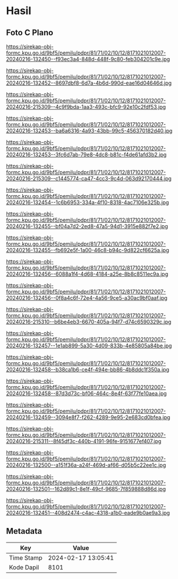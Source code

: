 # Hasil

## Foto C Plano

https://sirekap-obj-formc.kpu.go.id/9bf5/pemilu/pdpr/81/71/02/10/12/8171021012007-20240216-132450--f93ec3a4-848d-448f-9c80-feb304201c9e.jpg

https://sirekap-obj-formc.kpu.go.id/9bf5/pemilu/pdpr/81/71/02/10/12/8171021012007-20240216-132452--8697dbf8-6d7a-4b6d-990d-eae16d04646d.jpg

https://sirekap-obj-formc.kpu.go.id/9bf5/pemilu/pdpr/81/71/02/10/12/8171021012007-20240216-215309--4c9f9bda-1aa3-493c-bfc9-92e10c2fdf53.jpg

https://sirekap-obj-formc.kpu.go.id/9bf5/pemilu/pdpr/81/71/02/10/12/8171021012007-20240216-132453--ba6a6316-4a93-43bb-99c5-456370182d40.jpg

https://sirekap-obj-formc.kpu.go.id/9bf5/pemilu/pdpr/81/71/02/10/12/8171021012007-20240216-132453--3fc6d7ab-79e8-4dc8-b81c-f4de61afd3b2.jpg

https://sirekap-obj-formc.kpu.go.id/9bf5/pemilu/pdpr/81/71/02/10/12/8171021012007-20240216-215309--c1445774-ca47-4cc3-9c4d-063d92170444.jpg

https://sirekap-obj-formc.kpu.go.id/9bf5/pemilu/pdpr/81/71/02/10/12/8171021012007-20240216-132454--1c6b6953-334a-4f10-8318-4ac7106e325b.jpg

https://sirekap-obj-formc.kpu.go.id/9bf5/pemilu/pdpr/81/71/02/10/12/8171021012007-20240216-132455--bf04a7d2-2ed8-47a5-94d1-3915e882f7e2.jpg

https://sirekap-obj-formc.kpu.go.id/9bf5/pemilu/pdpr/81/71/02/10/12/8171021012007-20240216-132455--fb692e5f-1a00-46c8-b94c-9d822cf6625a.jpg

https://sirekap-obj-formc.kpu.go.id/9bf5/pemilu/pdpr/81/71/02/10/12/8171021012007-20240216-132456--6088a1f4-4d68-4184-a25e-8b8c8511ec9a.jpg

https://sirekap-obj-formc.kpu.go.id/9bf5/pemilu/pdpr/81/71/02/10/12/8171021012007-20240216-132456--0f8a4c6f-72e4-4a56-9ce5-a30ac9bf0aaf.jpg

https://sirekap-obj-formc.kpu.go.id/9bf5/pemilu/pdpr/81/71/02/10/12/8171021012007-20240216-215310--b6be4eb3-6670-405a-94f7-d74c6590329c.jpg

https://sirekap-obj-formc.kpu.go.id/9bf5/pemilu/pdpr/81/71/02/10/12/8171021012007-20240216-132457--1e1ab899-5a30-4d09-833b-4e85805a84be.jpg

https://sirekap-obj-formc.kpu.go.id/9bf5/pemilu/pdpr/81/71/02/10/12/8171021012007-20240216-132458--b38ca1b6-ce4f-494e-bb86-4b8ddc1f350a.jpg

https://sirekap-obj-formc.kpu.go.id/9bf5/pemilu/pdpr/81/71/02/10/12/8171021012007-20240216-132458--87d3d73c-bf06-464c-8e4f-63f77fe10aea.jpg

https://sirekap-obj-formc.kpu.go.id/9bf5/pemilu/pdpr/81/71/02/10/12/8171021012007-20240216-132459--3094e8f7-f262-4289-9e95-2e683cd0bfea.jpg

https://sirekap-obj-formc.kpu.go.id/9bf5/pemilu/pdpr/81/71/02/10/12/8171021012007-20240216-215311--8f45df3c-440b-4191-96fe-9151677ef407.jpg

https://sirekap-obj-formc.kpu.go.id/9bf5/pemilu/pdpr/81/71/02/10/12/8171021012007-20240216-132500--a151f36a-a24f-469d-af66-d05b5c22ee1c.jpg

https://sirekap-obj-formc.kpu.go.id/9bf5/pemilu/pdpr/81/71/02/10/12/8171021012007-20240216-132501--162d89c1-8e1f-49cf-9685-7f859888d86d.jpg

https://sirekap-obj-formc.kpu.go.id/9bf5/pemilu/pdpr/81/71/02/10/12/8171021012007-20240216-132451--408d2474-c4ac-4318-a1b0-eade9b0ae9a3.jpg


## Metadata

| Key        | Value               |
| ---------- | ------------------- |
| Time Stamp | 2024-02-17 13:05:41 |
| Kode Dapil | 8101                |



